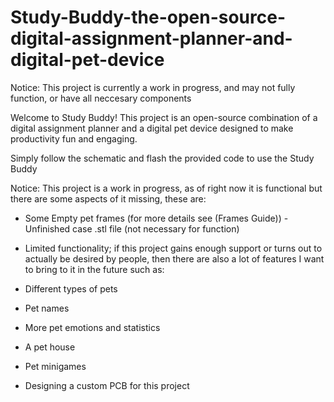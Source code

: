 # Study-Buddy-the-open-source-digital-assignment-planner-and-digital-pet-device

Notice: This project is currently a work in progress, and may not fully function, or have all neccesary components

Welcome to Study Buddy! This project is an open-source combination of a digital assignment planner and a digital pet device designed to make productivity fun and engaging.

Simply follow the schematic and flash the provided code to use the Study Buddy

Notice:
This project is a work in progress, as of right now it is functional but there are some aspects of it missing, these are:

- Some Empty pet frames (for more details see (Frames Guide))
-Unfinished case .stl file (not necessary for function)

- Limited functionality; if this project gains enough support or turns out to actually be desired by people, then there are also a lot of features I want to bring to it in the future such as:
- Different types of pets
- Pet names 
- More pet emotions and statistics 
- A pet house
- Pet minigames
- Designing a custom PCB for this project
